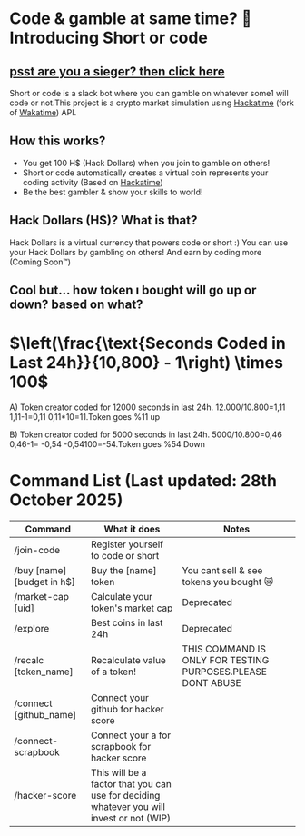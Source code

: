 # Code & gamble at same time? 🐧 Introducing Short or code
## [psst are you a sieger? then click here](https://hackclub.slack.com/docs/T0266FRGM/F09JUPH7ALA)

Short or code is a slack bot where you can gamble on whatever some1 will code or not.This project is a crypto market simulation using [Hackatime](https://hackatime.hackclub.com/) (fork of [Wakatime](https://wakatime.com/api-key)) API.

## How this works?
- You get 100 H$ (Hack Dollars) when you join to gamble on others!
- Short or code automatically creates a virtual coin represents your coding activity (Based on [Hackatime](https://hackatime.hackclub.com/))
- Be the best gambler & show your skills to world!

## Hack Dollars (H$)? What is that?
Hack Dollars is a virtual currency that powers code or short :) You can use your Hack Dollars by gambling on others! And earn by coding more (Coming Soon™)

## Cool but... how token ı bought will go up or down? based on what?
#   $\left(\frac{\text{Seconds Coded in Last 24h}}{10,800} - 1\right) \times 100$
A) Token creator coded for 12000 seconds in last 24h. 12.000/10.800=1,11   1,11-1=0,11   0,11*10=11.Token goes %11 up

B) Token creator coded for 5000 seconds in last 24h. 5000/10.800=0,46   0,46-1= -0,54   -0,54100=-54.Token goes %54 Down


# Command List (Last updated: 28th October 2025)
| Command  | What it does | Notes    |
|-------|-----|-------|
| /join-code | Register yourself to code or short |
| /buy [name] [budget in h$]  | Buy the [name] token | You cant sell & see tokens you bought 😿|
|/market-cap [uid] | Calculate your token's market cap |Deprecated|
|/explore|Best coins in last 24h|Deprecated|
| /recalc [token_name]|Recalculate value of a token!|THIS COMMAND IS ONLY FOR TESTING PURPOSES.PLEASE DONT ABUSE|
| /connect [github_name]|Connect your github for hacker score|
|/connect-scrapbook|Connect your a for scrapbook for hacker score|
|/hacker-score|This will be a factor that you can use for deciding whatever you will invest or not (WIP)|
